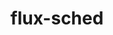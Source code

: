 ---
title: "flux-sched"
layout: cache
categories: [package, v0.20.3]
meta: {"versions": ["0.27.0"], "compilers": ["gcc@=11.1.0", "gcc@=7.3.1"], "oss": ["amzn2", "ubuntu20.04"], "platforms": ["linux"], "targets": ["aarch64", "neoverse_n1", "ppc64le", "x86_64_v3"], "stacks": ["aws-isc", "aws-isc-aarch64", "e4s", "e4s-power", "root"], "num_specs": 5, "num_specs_by_stack": {"root": 5, "aws-isc-aarch64": 2, "aws-isc": 1, "e4s-power": 1, "e4s": 1}}
spec_details: [{"hash": "o3gk7ieeuyph4qe7utu3tht2qccd3lkd", "compiler": "gcc@=7.3.1", "versions": ["0.27.0"], "os": "amzn2", "platform": "linux", "target": "aarch64", "variants": ["build_system=autotools", "~cuda"], "stacks": ["root", "aws-isc-aarch64"], "size": "-", "tarball": "https://binaries.spack.io/v0.20.3/build_cache/linux-amzn2-aarch64/gcc-7.3.1/flux-sched-0.27.0/linux-amzn2-aarch64-gcc-7.3.1-flux-sched-0.27.0-o3gk7ieeuyph4qe7utu3tht2qccd3lkd.spack"}, {"hash": "pqk5xmp36gt2ekd2ztgfpb7lxovkxrtx", "compiler": "gcc@=7.3.1", "versions": ["0.27.0"], "os": "amzn2", "platform": "linux", "target": "neoverse_n1", "variants": ["build_system=autotools", "~cuda"], "stacks": ["root", "aws-isc-aarch64"], "size": "-", "tarball": "https://binaries.spack.io/v0.20.3/build_cache/linux-amzn2-neoverse_n1/gcc-7.3.1/flux-sched-0.27.0/linux-amzn2-neoverse_n1-gcc-7.3.1-flux-sched-0.27.0-pqk5xmp36gt2ekd2ztgfpb7lxovkxrtx.spack"}, {"hash": "mdeklv3ihxmulpzwf7ljdh4rthw6xagd", "compiler": "gcc@=7.3.1", "versions": ["0.27.0"], "os": "amzn2", "platform": "linux", "target": "x86_64_v3", "variants": ["build_system=autotools", "~cuda"], "stacks": ["aws-isc", "root"], "size": "-", "tarball": "https://binaries.spack.io/v0.20.3/build_cache/linux-amzn2-x86_64_v3/gcc-7.3.1/flux-sched-0.27.0/linux-amzn2-x86_64_v3-gcc-7.3.1-flux-sched-0.27.0-mdeklv3ihxmulpzwf7ljdh4rthw6xagd.spack"}, {"hash": "ctmw7jbid5cvmxd6pcdzmrowaabzkyor", "compiler": "gcc@=11.1.0", "versions": ["0.27.0"], "os": "ubuntu20.04", "platform": "linux", "target": "ppc64le", "variants": ["build_system=autotools", "~cuda"], "stacks": ["root", "e4s-power"], "size": "-", "tarball": "https://binaries.spack.io/v0.20.3/build_cache/linux-ubuntu20.04-ppc64le/gcc-11.1.0/flux-sched-0.27.0/linux-ubuntu20.04-ppc64le-gcc-11.1.0-flux-sched-0.27.0-ctmw7jbid5cvmxd6pcdzmrowaabzkyor.spack"}, {"hash": "3m2aful6vpzvorfxeieogohbmp32x2hs", "compiler": "gcc@=11.1.0", "versions": ["0.27.0"], "os": "ubuntu20.04", "platform": "linux", "target": "x86_64_v3", "variants": ["build_system=autotools", "~cuda"], "stacks": ["root", "e4s"], "size": "-", "tarball": "https://binaries.spack.io/v0.20.3/build_cache/linux-ubuntu20.04-x86_64_v3/gcc-11.1.0/flux-sched-0.27.0/linux-ubuntu20.04-x86_64_v3-gcc-11.1.0-flux-sched-0.27.0-3m2aful6vpzvorfxeieogohbmp32x2hs.spack"}]
---